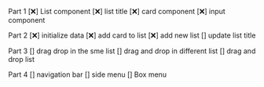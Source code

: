 Part 1
[❌] List component 
[❌] list title
[❌] card component
[❌] input component

Part 2 
[❌] initialize data
[❌] add card to list 
[❌] add new list 
[] update list title 

Part 3
[] drag drop in the sme list 
[] drag and drop in different list
[] drag and drop list 

Part 4 
[] navigation bar
[] side menu
[] Box menu